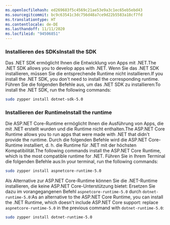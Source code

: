 ```yaml
---
ms.openlocfilehash: ed269683f5c4569c21ae53e9a3c1ec65eb5ebd43
ms.sourcegitcommit: bc9c63541c3dc756d48a7ce9d22b5583a18cf7fd
ms.translationtype: HT
ms.contentlocale: de-DE
ms.lasthandoff: 11/11/2020
ms.locfileid: "94506851"
---
```


### <a name="install-the-sdk"></a><span data-ttu-id="45cb2-101">Installieren des SDKs</span><span class="sxs-lookup"><span data-stu-id="45cb2-101">Install the SDK</span></span>

<span data-ttu-id="45cb2-102">Das .NET SDK ermöglicht Ihnen die Entwicklung von Apps mit .NET.</span><span class="sxs-lookup"><span data-stu-id="45cb2-102">The .NET SDK allows you to develop apps with .NET.</span></span> <span data-ttu-id="45cb2-103">Wenn Sie das .NET SDK installieren, müssen Sie die entsprechende Runtime nicht installieren.</span><span class="sxs-lookup"><span data-stu-id="45cb2-103">If you install the .NET SDK, you don't need to install the corresponding runtime.</span></span> <span data-ttu-id="45cb2-104">Führen Sie die folgenden Befehle aus, um das .NET SDK zu installieren:</span><span class="sxs-lookup"><span data-stu-id="45cb2-104">To install the .NET SDK, run the following commands:</span></span>

```bash
sudo zypper install dotnet-sdk-5.0
```

### <a name="install-the-runtime"></a><span data-ttu-id="45cb2-105">Installieren der Runtime</span><span class="sxs-lookup"><span data-stu-id="45cb2-105">Install the runtime</span></span>

<span data-ttu-id="45cb2-106">Die ASP.NET Core-Runtime ermöglicht Ihnen die Ausführung von Apps, die mit .NET erstellt wurden und die Runtime nicht enthalten.</span><span class="sxs-lookup"><span data-stu-id="45cb2-106">The ASP.NET Core Runtime allows you to run apps that were made with .NET that didn't provide the runtime.</span></span> <span data-ttu-id="45cb2-107">Durch die folgenden Befehle wird die ASP.NET Core-Runtime installiert, d. h. die Runtime für .NET mit der höchsten Kompatibilität.</span><span class="sxs-lookup"><span data-stu-id="45cb2-107">The following commands install the ASP.NET Core Runtime, which is the most compatible runtime for .NET.</span></span> <span data-ttu-id="45cb2-108">Führen Sie in Ihrem Terminal die folgenden Befehle aus:</span><span class="sxs-lookup"><span data-stu-id="45cb2-108">In your terminal, run the following commands:</span></span>

```bash
sudo zypper install aspnetcore-runtime-5.0
```

<span data-ttu-id="45cb2-109">Als Alternative zur ASP.NET Core-Runtime können Sie die .NET-Runtime installieren, die keine ASP.NET Core-Unterstützung bietet: Ersetzen Sie dazu im vorangegangenen Befehl `aspnetcore-runtime-5.0` durch `dotnet-runtime-5.0`:</span><span class="sxs-lookup"><span data-stu-id="45cb2-109">As an alternative to the ASP.NET Core Runtime, you can install the .NET Runtime, which doesn't include ASP.NET Core support: replace `aspnetcore-runtime-5.0` in the previous command with `dotnet-runtime-5.0`:</span></span>

```bash
sudo zypper install dotnet-runtime-5.0
```

